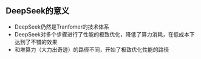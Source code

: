 ## DeepSeek的意义
- DeepSeek仍然是Tranfomer的技术体系
- DeepSeek对多个步骤进行了性能的极致优化，降低了算力消耗，在低成本下达到了不错的效果
- 和堆算力（大力出奇迹）的路径不同，开始了极致优化性能的路径
